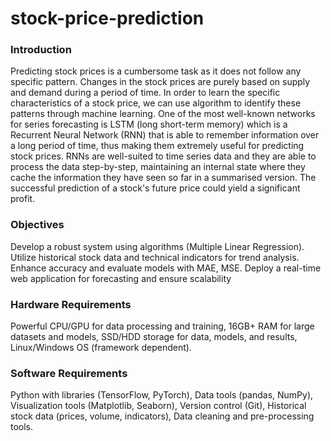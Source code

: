 # stock-price-prediction
### Introduction
Predicting stock prices is a cumbersome task as it does not follow any specific pattern. Changes in the stock prices are purely based on supply and demand during a period of time. In order to learn the specific characteristics of a stock price, we can use algorithm to identify these patterns through machine learning. One of the most well-known networks for series forecasting is LSTM (long short-term memory) which is a Recurrent Neural Network (RNN) that is able to remember information over a long period of time, thus making them extremely useful for predicting stock prices. RNNs are well-suited to time series data and they are able to process the data step-by-step, maintaining an internal state where they cache the information they have seen so far in a summarised version. The successful prediction of a stock's future price could yield a significant profit.
### Objectives
Develop a robust system using algorithms (Multiple Linear Regression).
Utilize historical stock data and technical indicators for trend analysis.
Enhance accuracy and evaluate models with MAE, MSE.
Deploy a real-time web application for forecasting and ensure scalability 
### Hardware Requirements
Powerful CPU/GPU for data processing and training, 
16GB+ RAM for large datasets and models, 
SSD/HDD storage for data, models, and results, 
Linux/Windows OS (framework dependent). 
### Software Requirements
Python with libraries (TensorFlow, PyTorch), 
Data tools (pandas, NumPy), 
Visualization tools (Matplotlib, Seaborn), 
Version control (Git), 
Historical stock data (prices, volume, indicators), 
Data cleaning and pre-processing tools.





